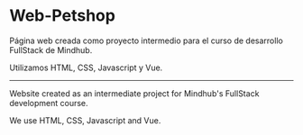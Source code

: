 # Web-Petshop

Página web creada como proyecto intermedio para el curso de desarrollo FullStack de Mindhub.

Utilizamos HTML, CSS, Javascript y Vue.

--------

Website created as an intermediate project for Mindhub's FullStack development course.

We use HTML, CSS, Javascript and Vue.
